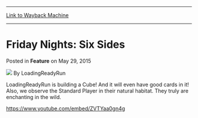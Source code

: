 
---
[Link to Wayback Machine](https://web.archive.org/web/20150531234410/http://magic.wizards.com/en/articles/archive/feature/friday-nights-six-sides-2015-05-29)

[_metadata_:author]:- "LoadingReadyRun"
[_metadata_:description]:- "LRR builds a Cube. And they observe the Standard Player in their natural habitat."
[_metadata_:generator]:- "Drupal 7 (http://drupal.org)"
[_metadata_:node]:- "393571"
[_metadata_:publish_date]:- "2015-05-29"
[_metadata_:source]:- "div-main-content"
[_metadata_:title]:- "Friday Nights: Six Sides"
[_metadata_:wayback_capture_timestamp]:- "2015-05-31 23:44:10"
[_metadata_:wayback_raw_url]:- "https://web.archive.org/web/20150531234410id_/http://magic.wizards.com/en/articles/archive/feature/friday-nights-six-sides-2015-05-29"
[_metadata_:wayback_url]:- "http://magic.wizards.com/en/articles/archive/feature/friday-nights-six-sides-2015-05-29"
---


Friday Nights: Six Sides
========================



 Posted in **Feature**
 on May 29, 2015 






![](https://media.magic.wizards.com/styles/auth_small/public/images/person/lrrbiopic.png)
By LoadingReadyRun











LoadingReadyRun is building a Cube! And it will even have good cards in it! Also, we observe the Standard Player in their natural habitat. They truly are enchanting in the wild.


<https://www.youtube.com/embed/ZVTYaa0gn4g>







